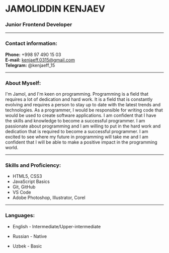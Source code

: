 # JAMOLIDDIN KENJAEV
### Junior Frontend Developer

---

### Contact information:

**Phone:** +998 97 490 15 03<br>
**E-mail:**  kenjaeff.0315@gmail.com<br>
**Telegram:** @kenjaeff_15<br>

---

### About Myself:

I'm Jamol, and I'm keen on programming. Programming is a field that requires a lot of dedication and hard work. It is a field that is constantly evolving and requires a person to stay up to date with the latest trends and technologies. As a programmer, I would be responsible for writing code that would be used to create software applications.
I am confident that I have the skills and knowledge to become a successful programmer. I am passionate about programming and I am willing to put in the hard work and dedication that is required to become a successful programmer. I am excited to see where my future in programming will take me and I am confident that I will be able to make a positive impact in the programming world.

---

### Skills and Proficiency:

- HTML5, CSS3
- JavaScript Basics
- Git, GitHub
- VS Code
- Adobe Photoshop, Illustrator, Corel

---

### Languages:

- English \- Intermediate/Upper-intermediate

- Russian \- Native
- Uzbek \- Basic
